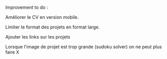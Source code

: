 Improvement to do :

Améliorer le CV en version mobile.

Limiter le format des projets en format large.

Ajouter les links sur les projets

Lorsque l'image de projet est trop grande (sudoku solver) on ne peut plus faire X
